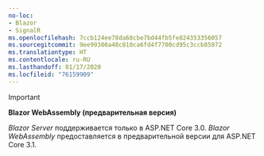 ```yaml
---
no-loc:
- Blazor
- SignalR
ms.openlocfilehash: 7ccb124ee78da68cbe7bd44fb5fe824353356057
ms.sourcegitcommit: 9ee99300a48c810ca6fd4f7700cd95c3ccb85972
ms.translationtype: HT
ms.contentlocale: ru-RU
ms.lasthandoff: 01/17/2020
ms.locfileid: "76159909"
---
```

> [!IMPORTANT]
> **Blazor WebAssembly (предварительная версия)**
>
> *Blazor Server* поддерживается только в ASP.NET Core 3.0. *Blazor WebAssembly* предоставляется в предварительной версии для ASP.NET Core 3.1.
